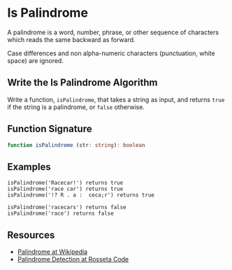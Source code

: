 # Is Palindrome

A palindrome is a word, number, phrase, or other sequence of characters which reads
the same backward as forward.

Case differences and non alpha-numeric characters (punctuation, white space) are
ignored.

## Write the Is Palindrome Algorithm

Write a function, `isPalindrome`, that takes a string as input, and returns `true` if
the string is a palindrome, or `false` otherwise.

## Function Signature

```typescript
function isPalindrome (str: string): boolean
```

## Examples

```
isPalindrome('Racecar!') returns true
isPalindrome('race car') returns true
isPalindrome('!? R . a :  ceca;r') returns true

isPalindrome('racecars') returns false
isPalindrome('race') returns false

```

## Resources

- [Palindrome at Wikipedia][0]
- [Palindrome Detection at Rosseta Code][1]

[0]: https://en.wikipedia.org/wiki/Palindrome
[1]: https://www.rosettacode.org/wiki/Palindrome_detection
